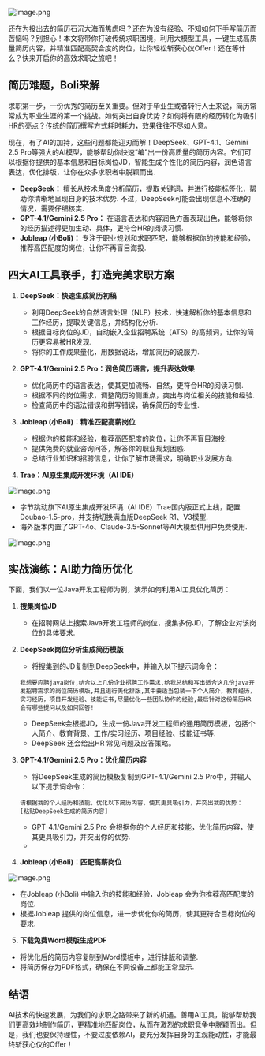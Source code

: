 ![image.png](https://p0-xtjj-private.juejin.cn/tos-cn-i-73owjymdk6/c6ce776657f64ec1884e80288ea0981d~tplv-73owjymdk6-jj-mark-v1:0:0:0:0:5o6Y6YeR5oqA5pyv56S-5Yy6IEAg56iL5bqP5ZGY5bCPam9ibGVhcA==:q75.awebp?policy=eyJ2bSI6MywidWlkIjoiMjg3NTk3ODE0NzY5MjkxMCJ9&rk3s=f64ab15b&x-orig-authkey=f32326d3454f2ac7e96d3d06cdbb035152127018&x-orig-expires=1745825828&x-orig-sign=khZUX3FbqLmq60o4IuUDhi%2FZzbc%3D)

还在为投出去的简历石沉大海而焦虑吗？还在为没有经验、不知如何下手写简历而苦恼吗？别担心！本文将带你打破传统求职困境，利用大模型工具，一键生成高质量简历内容，并精准匹配高契合度的岗位，让你轻松斩获心仪Offer！还在等什么？快来开启你的高效求职之旅吧！

## **简历难题，Boli来解**

求职第一步，一份优秀的简历至关重要。但对于毕业生或者转行人士来说，简历常常成为职业生涯的第一个挑战。如何突出自身优势？如何将有限的经历转化为吸引HR的亮点？传统的简历撰写方式耗时耗力，效果往往不尽如人意。

现在，有了AI的加持，这些问题都能迎刃而解！DeepSeek、GPT-4.1、Gemini 2.5 Pro等强大的AI模型，能够帮助你快速“编”出一份高质量的简历内容。它们可以根据你提供的基本信息和目标岗位JD，智能生成个性化的简历内容，润色语言表达，优化排版，让你在众多求职者中脱颖而出.

*   **DeepSeek：** 擅长从技术角度分析简历，提取关键词，并进行技能标签化，帮助你清晰地呈现自身的技术优势. 不过，DeepSeek可能会出现信息不准确的情况，需要仔细核实.
*   **GPT-4.1/Gemini 2.5 Pro：** 在语言表达和内容润色方面表现出色，能够将你的经历描述得更加生动、具体，更符合HR的阅读习惯.
*   **Jobleap (小Boli)：** 专注于职业规划和求职匹配，能够根据你的技能和经验，推荐高匹配度的岗位，让你不再盲目海投.

## **四大AI工具联手，打造完美求职方案**

1.  **DeepSeek：快速生成简历初稿**

    *   利用DeepSeek的自然语言处理（NLP）技术，快速解析你的基本信息和工作经历，提取关键信息，并结构化分析.
    *   根据目标岗位的JD，自动嵌入企业招聘系统（ATS）的高频词，让你的简历更容易被HR发现.
    *   将你的工作成果量化，用数据说话，增加简历的说服力.
2.  **GPT-4.1/Gemini 2.5 Pro：润色简历语言，提升表达效果**

    *   优化简历中的语言表达，使其更加流畅、自然，更符合HR的阅读习惯.
    *   根据不同的岗位需求，调整简历的侧重点，突出与岗位相关的技能和经验.
    *   检查简历中的语法错误和拼写错误，确保简历的专业性.
3.  **Jobleap (小Boli)：精准匹配高薪岗位**

    *   根据你的技能和经验，推荐高匹配度的岗位，让你不再盲目海投.
    *   提供免费的就业咨询问答，解答你的职业规划困惑.
    *   总结行业知识和招聘信息，让你了解市场需求，明确职业发展方向.
4.  **Trae：AI原生集成开发环境（AI IDE）**

![image.png](https://p0-xtjj-private.juejin.cn/tos-cn-i-73owjymdk6/a03bfd3613cb4b34ae78861a02624e88~tplv-73owjymdk6-jj-mark-v1:0:0:0:0:5o6Y6YeR5oqA5pyv56S-5Yy6IEAg56iL5bqP5ZGY5bCPam9ibGVhcA==:q75.awebp?policy=eyJ2bSI6MywidWlkIjoiMjg3NTk3ODE0NzY5MjkxMCJ9&rk3s=f64ab15b&x-orig-authkey=f32326d3454f2ac7e96d3d06cdbb035152127018&x-orig-expires=1745825828&x-orig-sign=NBqSmEH0eXxtKflY7AWyW9GFzxk%3D)

*   字节跳动旗下AI原生集成开发环境（AI IDE）Trae国内版正式上线，配置Doubao-1.5-pro，并支持切换满血版DeepSeek R1、V3模型.
*   海外版本内置了GPT-4o、Claude-3.5-Sonnet等AI大模型供用户免费使用.

![image.png](https://p0-xtjj-private.juejin.cn/tos-cn-i-73owjymdk6/899183cf3e364b7692bad0828ffffbf3~tplv-73owjymdk6-jj-mark-v1:0:0:0:0:5o6Y6YeR5oqA5pyv56S-5Yy6IEAg56iL5bqP5ZGY5bCPam9ibGVhcA==:q75.awebp?policy=eyJ2bSI6MywidWlkIjoiMjg3NTk3ODE0NzY5MjkxMCJ9&rk3s=f64ab15b&x-orig-authkey=f32326d3454f2ac7e96d3d06cdbb035152127018&x-orig-expires=1745825828&x-orig-sign=9UTd4UPgGgyskrCjYMuL34w%2F4WU%3D)

## **实战演练：AI助力简历优化**

下面，我们以一位Java开发工程师为例，演示如何利用AI工具优化简历：

1.  **搜集岗位JD**

    *   在招聘网站上搜索Java开发工程师的岗位，搜集多份JD，了解企业对该岗位的具体要求.
2.  **DeepSeek岗位分析生成简历模版**

    *   将搜集到的JD复制到DeepSeek中，并输入以下提示词命令：

    <!---->

        我想要应聘java岗位,结合以上几份企业招聘工作需求,给我总结和写出适合这几份java开发招聘需求的岗位简历模版,并且进行美化排版,其中要适当包装一下个人简介，教育经历，实习经历，项目开发经验、技能证书,尽量优化一些团队协作的经验,最后针对这份简历HR会有哪些提问以及如何回答!

    *   DeepSeek会根据JD，生成一份Java开发工程师的通用简历模板，包括个人简介、教育背景、工作/实习经历、项目经验、技能证书等.
    *   DeepSeek 还会给出HR 常见问题及应答策略。
3.  **GPT-4.1/Gemini 2.5 Pro：优化简历内容**

    *   将DeepSeek生成的简历模板复制到GPT-4.1/Gemini 2.5 Pro中，并输入以下提示词命令：

    <!---->

        请根据我的个人经历和技能，优化以下简历内容，使其更具吸引力，并突出我的优势：
        [粘贴DeepSeek生成的简历内容]

    *   GPT-4.1/Gemini 2.5 Pro 会根据你的个人经历和技能，优化简历内容，使其更具吸引力，并突出你的优势.
    *
4.  **Jobleap (小Boli)：匹配高薪岗位**

![image.png](https://p0-xtjj-private.juejin.cn/tos-cn-i-73owjymdk6/dcde1262394a406eb8ed967a29e9880a~tplv-73owjymdk6-jj-mark-v1:0:0:0:0:5o6Y6YeR5oqA5pyv56S-5Yy6IEAg56iL5bqP5ZGY5bCPam9ibGVhcA==:q75.awebp?policy=eyJ2bSI6MywidWlkIjoiMjg3NTk3ODE0NzY5MjkxMCJ9&rk3s=f64ab15b&x-orig-authkey=f32326d3454f2ac7e96d3d06cdbb035152127018&x-orig-expires=1745825828&x-orig-sign=JdEw%2FPP0%2BJRS6Llf2NHB82Nn5hM%3D)

*   在Jobleap (小Boli) 中输入你的技能和经验，Jobleap 会为你推荐高匹配度的岗位.
*   根据Jobleap 提供的岗位信息，进一步优化你的简历，使其更符合目标岗位的要求.

5.  **下载免费Word模版生成PDF**

*   将优化后的简历内容复制到Word模板中，进行排版和调整.
*   将简历保存为PDF格式，确保在不同设备上都能正常显示.

## **结语**

AI技术的快速发展，为我们的求职之路带来了新的机遇。善用AI工具，能够帮助我们更高效地制作简历，更精准地匹配岗位，从而在激烈的求职竞争中脱颖而出。但是，我们也要保持理性，不要过度依赖AI，要充分发挥自身的主观能动性，才能最终斩获心仪的Offer！
